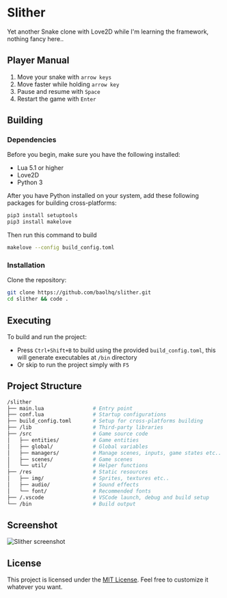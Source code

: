 # Slither

Yet another Snake clone with Love2D while I'm learning the framework, nothing fancy here..

## Player Manual

1. Move your snake with <code>arrow keys</code>
2. Move faster while holding <code>arrow key</code>
3. Pause and resume with <code>Space</code>
4. Restart the game with <code>Enter</code>

## Building

### Dependencies

Before you begin, make sure you have the following installed:

- Lua 5.1 or higher
- Love2D
- Python 3

After you have Python installed on your system, add these following packages for building cross-platforms:

```sh
pip3 install setuptools
pip3 install makelove
```

Then run this command to build

```sh
makelove --config build_config.toml
```

### Installation

Clone the repository:

```sh
git clone https://github.com/baolhq/slither.git
cd slither && code .
```

## Executing

To build and run the project:

- Press `Ctrl+Shift+B` to build using the provided `build_config.toml`, this will generate executables at `/bin` directory
- Or skip to run the project simply with `F5`

## Project Structure

```sh
/slither
├── main.lua                # Entry point
├── conf.lua                # Startup configurations
├── build_config.toml       # Setup for cross-platforms building
├── /lib                    # Third-party libraries
├── /src                    # Game source code
│   ├── entities/           # Game entities
│   ├── global/             # Global variables
│   ├── managers/           # Manage scenes, inputs, game states etc..
│   ├── scenes/             # Game scenes
│   └── util/               # Helper functions
├── /res                    # Static resources
│   ├── img/                # Sprites, textures etc..
│   ├── audio/              # Sound effects
│   └── font/               # Recommended fonts
├── /.vscode                # VSCode launch, debug and build setup
└── /bin                    # Build output
```

## Screenshot

![Slither screenshot](https://images2.imgbox.com/5f/b0/CtpYQgDw_o.png)

## License

This project is licensed under the [MIT License](LICENSE.md). Feel free to customize it whatever you want.
